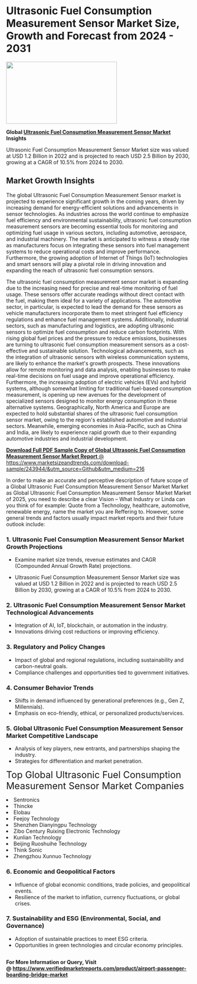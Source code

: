 <H1>Ultrasonic Fuel Consumption Measurement Sensor Market Size, Growth and Forecast from 2024 - 2031</H1><img class="aligncenter size-medium wp-image-584254" src="https://thirdeyenews.in/wp-content/uploads/2024/09/Global-Market-Research-300x168.jpeg" alt="" width="300" height="168" /><p><strong>Global&nbsp;<a href="https://www.marketsizeandtrends.com/download-sample/243944/&amp;utm_source=Github&utm_medium=216">Ultrasonic Fuel Consumption Measurement Sensor Market</a> Insights</strong></p><p>Ultrasonic Fuel Consumption Measurement Sensor Market size was valued at USD 1.2 Billion in 2022 and is projected to reach USD 2.5 Billion by 2030, growing at a CAGR of 10.5% from 2024 to 2030.</p><p><h2>Market Growth Insights</h2> <p>The global Ultrasonic Fuel Consumption Measurement Sensor market is projected to experience significant growth in the coming years, driven by increasing demand for energy-efficient solutions and advancements in sensor technologies. As industries across the world continue to emphasize fuel efficiency and environmental sustainability, ultrasonic fuel consumption measurement sensors are becoming essential tools for monitoring and optimizing fuel usage in various sectors, including automotive, aerospace, and industrial machinery. The market is anticipated to witness a steady rise as manufacturers focus on integrating these sensors into fuel management systems to reduce operational costs and improve performance. Furthermore, the growing adoption of Internet of Things (IoT) technologies and smart sensors will play a pivotal role in driving innovation and expanding the reach of ultrasonic fuel consumption sensors.</p> <p><a href="#"></a></p> <p>The ultrasonic fuel consumption measurement sensor market is expanding due to the increasing need for precise and real-time monitoring of fuel usage. These sensors offer accurate readings without direct contact with the fuel, making them ideal for a variety of applications. The automotive sector, in particular, is expected to lead the demand for these sensors as vehicle manufacturers incorporate them to meet stringent fuel efficiency regulations and enhance fuel management systems. Additionally, industrial sectors, such as manufacturing and logistics, are adopting ultrasonic sensors to optimize fuel consumption and reduce carbon footprints. With rising global fuel prices and the pressure to reduce emissions, businesses are turning to ultrasonic fuel consumption measurement sensors as a cost-effective and sustainable solution. Technological advancements, such as the integration of ultrasonic sensors with wireless communication systems, are likely to enhance the market's growth prospects. These innovations allow for remote monitoring and data analysis, enabling businesses to make real-time decisions on fuel usage and improve operational efficiency. Furthermore, the increasing adoption of electric vehicles (EVs) and hybrid systems, although somewhat limiting for traditional fuel-based consumption measurement, is opening up new avenues for the development of specialized sensors designed to monitor energy consumption in these alternative systems. Geographically, North America and Europe are expected to hold substantial shares of the ultrasonic fuel consumption sensor market, owing to the region's established automotive and industrial sectors. Meanwhile, emerging economies in Asia-Pacific, such as China and India, are likely to experience rapid growth due to their expanding automotive industries and industrial development. <p><a href="#"></p><p><span class=""><strong>Download Full PDF Sample Copy of Global Ultrasonic Fuel Consumption Measurement Sensor Market Report</strong> @ <a href="https://www.marketsizeandtrends.com/download-sample/243944/&amp;utm_source=Github&utm_medium=216" target="_blank">https://www.marketsizeandtrends.com/download-sample/243944/&amp;utm_source=Github&utm_medium=216</a></span></p><p>In order to make an accurate and perceptive description of future scope of a Global&nbsp;Ultrasonic Fuel Consumption Measurement Sensor Market Market as Global&nbsp;Ultrasonic Fuel Consumption Measurement Sensor Market Market of 2025, you need to describe a clear Vision &ndash; What Industry or Linda can you think of for example: Quote from a Technology, healthcare, automotive, renewable energy, name the market you are Reffering to. However, some general trends and factors usually impact market reports and their future outlook include:</p><h3>1.&nbsp;<strong>Ultrasonic Fuel Consumption Measurement Sensor Market Growth Projections</strong></h3><ul><li>Examine market size trends, revenue estimates and CAGR (Compounded Annual Growth Rate) projections.</li><li><p>Ultrasonic Fuel Consumption Measurement Sensor Market size was valued at USD 1.2 Billion in 2022 and is projected to reach USD 2.5 Billion by 2030, growing at a CAGR of 10.5% from 2024 to 2030.</p></li></ul><h3>2.&nbsp;<strong>Ultrasonic Fuel Consumption Measurement Sensor Market Technological Advancements</strong></h3><ul><li>Integration of AI, IoT, blockchain, or automation in the industry.</li><li>Innovations driving cost reductions or improving efficiency.</li></ul><h3>3.&nbsp;<strong>Regulatory and Policy Changes</strong></h3><ul><li>Impact of global and regional regulations, including sustainability and carbon-neutral goals.</li><li>Compliance challenges and opportunities tied to government initiatives.</li></ul><h3>4.&nbsp;<strong>Consumer Behavior Trends</strong></h3><ul><li>Shifts in demand influenced by generational preferences (e.g., Gen Z, Millennials).</li><li>Emphasis on eco-friendly, ethical, or personalized products/services.</li></ul><h3>5.&nbsp;<strong>Global Ultrasonic Fuel Consumption Measurement Sensor Market Competitive Landscape</strong></h3><ul><li>Analysis of key players, new entrants, and partnerships shaping the industry.</li><li>Strategies for differentiation and market penetration.</li></ul><p data-pm-slice="1 1 []"><span style="color: inherit; font-family: inherit; font-size: 25px;">Top Global Ultrasonic Fuel Consumption Measurement Sensor Market Companies</span></p><div class="" data-test-id=""><p><li>Sentronics</li><li> Thincke</li><li> Elobau</li><li> Feejoy Technology</li><li> Shenzhen Dianyingpu Technology</li><li> Zibo Century Ruixing Electronic Technology</li><li> Kunlian Technology</li><li> Beijing Ruoshuihe Technology</li><li> Think Sonic</li><li> Zhengzhou Xunnuo Technology</li></p></div><h3>6.&nbsp;<strong>Economic and Geopolitical Factors</strong></h3><ul><li>Influence of global economic conditions, trade policies, and geopolitical events.</li><li>Resilience of the market to inflation, currency fluctuations, or global crises.</li></ul><h3>7.&nbsp;<strong>Sustainability and ESG (Environmental, Social, and Governance)</strong></h3><ul><li>Adoption of sustainable practices to meet ESG criteria.</li><li>Opportunities in green technologies and circular economy principles.</li></ul><h2><strong style="font-size: 14px;">For More Information or Query, Visit @&nbsp;</strong><a style="background-color: #ffffff; font-size: 14px;" href="https://www.marketsizeandtrends.com/report/ultrasonic-fuel-consumption-measurement-sensor-market/" target="_blank">https://www.verifiedmarketreports.com/product/airport-passenger-boarding-bridge-market</a></h2>
